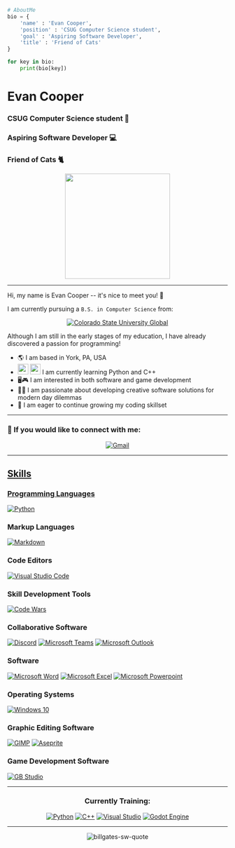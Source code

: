 ```python
# AboutMe
bio = {
    'name' : 'Evan Cooper',
    'position' : 'CSUG Computer Science student',
    'goal' : 'Aspiring Software Developer',
    'title' : 'Friend of Cats'
}

for key in bio:
    print(bio[key])
```
<h1 align='left'> Evan Cooper </h1>

<h3 alight='left'> CSUG Computer Science student 🏫 </h1>
<h3 alight='left'> Aspiring Software Developer 💻 </h1>
<h3 alight='left'> Friend of Cats 🐈 </h1>

<p align='center'> <img src='https://media.giphy.com/media/JIX9t2j0ZTN9S/giphy.gif' width='240'/>

---
Hi, my name is Evan Cooper -- it's nice to meet you! :wave:

I am currently pursuing a `B.S. in Computer Science` from:
<p align ='center'>
    <a href='https://csuglobal.edu/academic-programs/undergraduate-degrees/bachelors-degree-computer-science'/>
        <img alt='Colorado State University Global' src='https://img.shields.io/badge/Colorado%20State%20University%20Global-AA1D40?logo=data%3Aimage%2Fpng%3Bbase64%2CiVBORw0KGgoAAAANSUhEUgAAAC0AAAAtCAMAAAANxBKoAAAAwFBMVEUAAADSjj7Rjj7MhDytHECoHD7Sjj6EEiHRjj6IFCXjlzjRjj3Sjj7Sjz7RjT3Ujj7Rjj7KhzuZGTOAER%2FSjj7UkT%2BGEyPTjz7Sjz7Sjz6oGz3Qjz%2FTkUHQjz7QkD%2BCEiB%2FEh%2FXk0CtHUCrHECDEyLUkEDblULblkLQjT6pGz7NjDyoGz%2BKFiiHEyOKFiiGFymGFSrPjz9%2FEh%2BpHD%2FZlEHfmEPTkD%2FXkkDVkUDhmUPclUKxHUKHEyHclkLnnUWBEyHirYTlAAAAMnRSTlMA%2FfsE%2Ffz66MEqBvetoI5ZRhYQ5uLPubh4cVFQOjEe%2Bvrx2trQy720m25mVVFAOTckEPDu%2FIwAAAFXSURBVEjH5dLXbsJAEEDRaxtIoxNaKOm9rwuGBPL%2FfxW8GiMv3ghQHjkPNkiXQTta9ljNiwO2ch9wOKUN3LGRx4wShHTZyad%2BjthewAN2pTp5Di5Wl8TknYxuyetGDLGZe1RzqwhwsGu0yYs9%2BfDl%2B8UfpdQ3qTJrTitDSTWlyQ8Glcn6YWr65YuWEtjF2RrI1ovAPGdJ3ml8BMbsYzJ66VeJz9SH5Nh4YzSJl6eU6bKDQfYC1yu1Va2fLcmlnjsL4zbM0lqe70odJDkm8xTLuKBr3nQudeCYGz9EFPxHrvxl9ZrkIurNjdnOKk4GX6sOKMmtjBV2zAWOZ0ZUdyK5UpIj98QqJF1oUecvOr5AuCFWMt022a4pNc0jmXxSZV3mIIVlfW5bL3Y3ZD3xb8Umec9F%2FjZhByH9BqKx8XjuNJledpi4RFPKJTZw9V%2FEDhHbCfvJ4L31C5yDM%2BAdxGRlAAAAAElFTkSuQmCC&labelColor=white'/>
    </a>
</p>

Although I am still in the early stages of my education, I have already discovered a passion for programming!


- 🌎 I am based in York, PA, USA
- <img src="https://cdn.jsdelivr.net/gh/devicons/devicon/icons/python/python-original.svg" width='24'/>
    <img src="https://cdn.jsdelivr.net/gh/devicons/devicon@latest/icons/cplusplus/cplusplus-original.svg" width='24'/> I am currently learning Python and C++
- 🖥️🎮 I am interested in both software and game development
- 🕵️‍♂️ I am passionate about developing creative software solutions for modern day dilemmas
- 🌱 I am eager to continue growing my coding skillset

---
### 📶 If you would like to connect with me:
<p align ='center'>
    <a href='mailto:esc.coding@gmail.com'><img alt='Gmail' src='https://img.shields.io/badge/Gmail-F14336?logo=gmail&logoColor=white'/>

</p>

---

## Skills
### Programming Languages
<p align ='left'>
    <a href='https://www.python.org/'><img alt='Python' src='https://img.shields.io/badge/Python-3974A4?logo=python&logoColor=FFE364'/></a>
</p>

### Markup Languages
<p align ='left'>
    <a href='https://www.markdownguide.org/'><img alt='Markdown' src='https://img.shields.io/badge/Markdown-black?logo=markdown&logoColor=white'/></a>  
</p>

### Code Editors
<p align ='left'>
    <a href='https://code.visualstudio.com/'><img alt='Visual Studio Code' src='https://img.shields.io/badge/Visual%20Studio%20Code-23A8F2?logo=visualstudiocode&logoColor=white'/></a>
</p>

### Skill Development Tools
<p align ='left'>
    <a href='https://www.codewars.com/users/esccoding'/><img alt='Code Wars' src='https://img.shields.io/badge/Code%20Wars-16171B?logo=data%3Aimage%2Fpng%3Bbase64%2CiVBORw0KGgoAAAANSUhEUgAAAC0AAAAtCAMAAAANxBKoAAAANlBMVEUAAADwVlYSEhZJIiUgFhriUVGBNDarQUIuGx7UTU7GSEllKy5XJyo8HyKdPT64REWPODpzLzGsVywmAAAAAXRSTlMAQObYZgAAAW5JREFUSMflldtywjAMRKuVbEu%2B5PL%2FP9soDQQKop3hrd0nE59oVoutfPxfrTOl0n7HtkS7jH9mudJVRV%2BzWuhO%2BRWcE31TaqFhoyeqT%2B2P%2BQYp6cb%2BpI%2BFz91ZFIKWTjvjG9zPrb6x3Bg9xu3yvDLA%2FmuCyHR1dp%2Fy5SkDkLq9lcVX1%2FTvozsqAwvgmTeIsgj4sMOPdJKNVGzAglH39NBDukKIgI1j%2FWrEVFNEMxai1Z3sbrx6Ro7o1emCThV19iDFZkwR3SHJo2OTLKOxAoIa0Q1Y9hj1a2ErIGGXM4Ap7ZYwui86sER0xnCsq2a2DvMmYrrJtq2Q1YpQUjEvXuIu%2FT83tzKOKHtc28DHcZG8Z0MmGnZJx6kugtl7bv5GTJtCwJ7M3jMvDp%2F0w4nt2DQcnnzV6rHx%2FDbQwirFs1cgX1gq0U0jG8LNg8%2FxxWw3%2BArB4PQARxPCKp2a9L3pE0%2B2N6dmPJHfnPbxl%2BTv6BN0vw1ZX4%2Fr5gAAAABJRU5ErkJggg%3D%3D'/></a>

### Collaborative Software
<p align ='left'>
    <a href='https://discord.com/'/><img alt='Discord' src='https://img.shields.io/badge/Discord-5662F6?logo=discord&logoColor=white'/></a>
    <a href='https://www.microsoft.com/en-us/microsoft-teams/group-chat-software'/><img alt='Microsoft Teams' src='https://img.shields.io/badge/Microsoft%20Teams-4A52BD?logo=microsoftteams&logoColor=white'/></a>
    <a href='#'/><img alt='Microsoft Outlook' src='https://img.shields.io/badge/Microsoft%20Outlook-0079D5?logo=microsoftoutlook&logoColor=white'/></a>
</p>

### Software
<p align ='left'>
    <a href='#'/><img alt='Microsoft Word' src='https://img.shields.io/badge/Microsoft%20Word-115ABE?logo=microsoftword&logoColor=white'/></a>
    <a href='#'/><img alt='Microsoft Excel' src='https://img.shields.io/badge/Microsoft%20Excel-077D3F?logo=microsoftexcel&logoColor=white'/></a>
    <a href='#'/><img alt='Microsoft Powerpoint' src='https://img.shields.io/badge/Microsoft%20Powerpoint-C53C16?logo=microsoftpowerpoint&logoColor=white'/></a>
</p>

### Operating Systems
<p align ='left'>
    <a href='#'><img alt='Windows 10' src='https://img.shields.io/badge/Windows%2010-3675DC?logo=windows&logoColor=white'/></a>

</p>

### Graphic Editing Software
<p align ='left'>
    <a href='https://www.gimp.org/'><img alt='GIMP' src='https://img.shields.io/badge/GIMP-B1987B?logo=data%3Aimage%2Fpng%3Bbase64%2CiVBORw0KGgoAAAANSUhEUgAAAC0AAAAtCAMAAAANxBKoAAABfVBMVEUAAAAAAAAAAAAAAAAAAAAAAAAAAAAAAAAAAAAAAAAAAAAAAAAAAAAAAAAAAAAAAAAAAAAAAAAAAAAAAAAAAAAEAgAAAAAoLS9%2FgHsAAAAuNDYAAACIioX%2F%2F%2F9gWUdnOQdjXEoUFxhTTT5MRzldWExlXktQSjttZVFZU0JWUEBxaVRcVkVhW0heV0ZRTDxOSTp1bVdbVkpaVENXUUFlYFNZVEdcVURVTz%2Fx8fDf39vPz8jIyMHDw7xxbF5OT1BqY09pYk40Oz1JRDYjJif29vXr6%2Bjk5OHW1tBvdXaEf292cWFhXE9oYU5GTE5oYE1YVEs4ODY0NTUsLzAmKiwfISIcICH8%2FPvu7uzo6OXa2tW9vbS6urJnbG5eX2B6cVpuaFpTVVY9RUc%2FQT9APjZGQTQxLiQoJR0aHBznfxPHbRATEg6gWAwJCQm%2BvrWnp6efn5%2BJjI2FhoGOiHV4dWllZWV6dGRdYmRsZ1lpZFdHR0fgexLVdhHQcxG9aA%2BoXQ335zZsAAAAGnRSTlMAQB0YBE4SDC8qRzw4MyVgXCEPY1dTCNeJHyQAfjsAAAJYSURBVEjH7dD5TxpREMDxhRWQG%2FFoOzPLAwQBQazgAQqIt%2FWqAlat991ae9%2Fn3955NCZd2CY17Q9N6jchj4TPmwxPuelfC%2BCPNfwK3%2F8LGoxxxFgbcYDFkwFDfY95Ex6cPIkYa%2BZ6Cu8%2F9HdPGmuS8QWi6fqXhWIxEe4x1ow2HkzP0CvazMmT3gb6MtmRdH93g0ZEqfMzOcQt2prdyOU28xRN9Q3HR3i4TiPOz%2B%2BwL8zlNQ2R5vKz8hylYCAZTzTpeU3beYc4NoqaBkijc5o8x6TONOmP%2FOPyRAmxMIbAWt56AVh4faV1771b19U1pIeISPS0gPIW782bNGk81LRDmKqEkLi9Pdre5mtEwfq%2FTPdEjnUvcgATUFkP1bD3bj2SvYzKRbLhdP8A6PTEUXVqPRQ6x1jvj2Kx8SXGPFouMtTw3JVaSIbj4zGObXlFYmQsR9%2Bxtug4j2Ycja4slcvlpZVoNJhijMiYR7e2NXBkjKlgMMiQSwXOLvCzEEJih8tu9uuWsVkQYGEhEAik%2BNN3enp2kRXiyychJsFiahxuM9tdDsgUi8lkcng4E49nR8LpHvHt8SMhOpt0l%2BpxmywAR%2Fv78Ww2kZCWtxDiCXuym22KLptqZ%2B67BRAe5BYXI5GBoWMA9l9JIx7dwD2tTkenrx1%2BytthMQmiWY1W16Z0vMXP3mVyWDp8Xm97u9fX0WlxON128%2B0uIq307Pl543yr2WN3u5xOE%2Bd0uVs9baq%2FvkTpTWl1V2mqxWZVVbNMVa3%2BLuWqg%2BW12qXy261WQ6hco0vW1wmV%2F6Pv2Jp0hqackAIAAAAASUVORK5CYII%3D'/></a>
    <a href='https://www.aseprite.org/'><img alt='Aseprite' src='https://img.shields.io/badge/Aseprite-60525D?logo=data%3Aimage%2Fpng%3Bbase64%2CiVBORw0KGgoAAAANSUhEUgAAAC0AAAAwBAMAAAB3fO7sAAAAD1BMVEUAAAD%2F%2F%2F9lVWF9kp5sanaCxDXWAAAAAXRSTlMAQObYZgAAAFFJREFUOMtjYGBxUUIDKi4MDCSLuzgpCaIBISUXB5LFlRQFMYGSwiAVF1KCOX1UHL%2F44IgvGoorG6OLChuTJ44BqCgOynfookbAfEeqOLXKDQB5n3MttDCNSQAAAABJRU5ErkJggg%3D%3D'/></a>

</p>

### Game Development Software
<p align ='left'>
    <a href='https://www.gbstudio.dev/'><img alt='GB Studio' src='https://img.shields.io/badge/GB%20Studio-D5D4DD?logo=data%3Aimage%2Fpng%3Bbase64%2CiVBORw0KGgoAAAANSUhEUgAAAC0AAAAtCAMAAAANxBKoAAABMlBMVEUAAABWVlbOzdf7XJrlVY7T09v9Xp15eXnV1N3U09zLLmPJLGFycnLRSnjHx8%2FVS3vTS3rNL2XVTHzCR3h1dXXS0dpvb2%2FDSHhqamrMzNN3d3fwUo7qTIfnSIPXTHzdPndiYWFsbGzQMmhlZWXW1t7PztX4WZfZOnLWOG%2FUNm1eXV31V5PlUovRNGpnZ2fR0NrzVJLtT4vhTofjRX%2FiQ33WQ3rfQXrTP3XPPHHLOW3GK2BISEjeSoLaRn3GM2fDMGPALmDAKl28KVvljazdZo%2FbUojQTYLbSIHYUICLcXr7Y3PINmmDTExpDy77%2B%2FtZ2%2FPv093u0tyqqqrQkqjfg6PHjaHMdJPZbpKlfouge4iDbXW5O2dfWWVpXFxvV1dxVFTk2FH06E9rW0qQGEGHFz5qDy9Gvdq4AAAAAXRSTlMAQObYZgAAAZRJREFUSMft0WlTglAUgGEpbbMicC0kMQswJDXN1Ny3XNv3ff3%2Ff6HjTR05eP3qF98B5gz3GQYullnTqe7xOBwnkKM3ODxwDIc6xpc1K73aBdLhhUlZkbbOTwrrsDzv9QYCbrd7FXI6nVtbi4PkMVr2eilelsNIH2rawQHwzUF7JKI1zaSj0WAQvG0ZWiLtQuT50egh0llBkILgbdCIJ%2B8jCFifCsJrB7zLZvDk%2FQUhi3Us1tHeJMnlMnjyvbEY1jmfb%2F9dkqSIa%2BihJbI%2FPl8O6SPQkBSJGDzs51gtivsMNDfo3wd6P0AUj5A%2BFkWGaGPk3hgdj1N1PH6MdCqRoOpEwqSTSapOJlNIp%2F1%2Bqvb7aXrdWF%2BnkW4rCkNLUbDOK2p%2F7eyKabVemI%2FPc%2Barr9U21ipoSqqaR7oQCoW2IbZRrVw%2FNJ%2Baj7eVaoPcgZUC0kVd13me5VkWztHhjv%2FRdZPegdgNiIdzOHxvPP%2FCQhHpMkdaQ91w3fsux5UsKPsKtwLBxTzYLebKpUzGjstkSmXLrCn1B%2FB9RZhkqKBvAAAAAElFTkSuQmCC'/></a>

</p>

---
<h3 align='center'> Currently Training:</h3>
<p align ='center'>
    <a href='https://www.python.org/'><img alt='Python' src='https://img.shields.io/badge/Python-3974A4?logo=python&logoColor=FFE364'/></a>
    <a href='https://devdocs.io/cpp/'><img alt='C++' src='https://img.shields.io/badge/C%2B%2B-%2300599C?logo=cplusplus'/></a>
    <a href='https://visualstudio.microsoft.com/vs/'><img alt='Visual Studio' src='https://img.shields.io/badge/Visual%20Studio-%238B55CA?logo=visualstudio'/></a>
    <a href='https://godotengine.org/'><img alt='Godot Engine' src='https://img.shields.io/badge/Godot%20Engine-24282F?logo=data%3Aimage%2Fpng%3Bbase64%2CiVBORw0KGgoAAAANSUhEUgAAAC0AAAAtBAMAAADINP%2BpAAAAG1BMVEUAAABHjL5HjL%2F%2F%2F%2F9BQEKgxN6Wvtt%2BrtJyp87MYbzVAAAAAnRSTlMA%2FbWfQ5kAAAC1SURBVDjLvdFhCsIwDAXgqBepbyD%2BbhQPYE%2Fg%2FQ%2FjW0O6sqwiKj7G1n6EpmHyp%2ByR%2BAYC4yiyAxAc9o7OfO1oSV0tnyXcmCMkWXnMK8dG0qB%2B1Hfo3liziS3EXVWNJ9XcnLty5%2FYBcKGdX0rJmChcfO71WFSf2GhxUjaHKjq32AzR8Z4ffFqfWL3%2BZB21dr%2F295mdn9mxchqC2xlQXd%2F%2FbH4Dmkv8XdsDiCeUewJ7BtyayK%2FzBK6%2BUt09uDPLAAAAAElFTkSuQmCC'/></a>



</p>

---
<p align='center'><img src="https://i.ibb.co/Jyngm9k/billgates-sw-quote.png" alt="billgates-sw-quote" border="0"></p>
